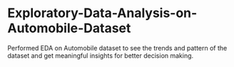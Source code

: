 # Exploratory-Data-Analysis-on-Automobile-Dataset
Performed EDA on Automobile dataset to see the trends and pattern of the dataset and get meaningful insights for better decision making.

